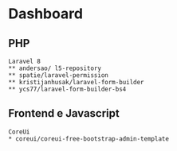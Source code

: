 # Dashboard

## PHP
    Laravel 8
    ** andersao/ l5-repository
    ** spatie/laravel-permission
    ** kristijanhusak/laravel-form-builder
    ** ycs77/laravel-form-builder-bs4
    
## Frontend e Javascript
    CoreUi
    * coreui/coreui-free-bootstrap-admin-template
